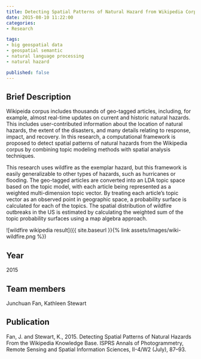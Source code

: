 ```yaml
---
title: Detecting Spatial Patterns of Natural Hazard from Wikipedia Corpus
date: 2015-08-10 11:22:00
categories:
- Research

tags:
- big geospatial data
- geospatial semantic
- natural language processing 
- natural hazard

published: false
---
```



## Brief Description
Wikipeida corpus includes thousands of geo-tagged articles, including, for example, almost real-time updates on current and historic natural hazards. This includes user-contributed information about the location of natural hazards, the extent of the disasters, and many details relating to response, impact, and recovery. In this research, a computational framework is proposed to detect spatial patterns of natural hazards from the Wikipedia corpus by combining topic modeling methods with spatial analysis techniques.  

<!-- more -->

This research uses wildfire as the exemplar hazard, but this framework is easily generalizable to other types of hazards, such as hurricanes or flooding. The geo-tagged articles are converted into an LDA topic space based on the topic model, with each article being represented as a weighted multi-dimension topic vector. By treating each article’s topic vector as an observed point in geographic space, a probability surface is calculated for each of the topics. The spatial distribution of wildfire outbreaks in the US is estimated by calculating the weighted sum of the topic probability surfaces using a map algebra approach. 

![wildfire wikipedia result]({{ site.baseurl }}{% link assets/images/wiki-wildfire.png %})  



## Year
2015

## Team members
Junchuan Fan, Kathleen Stewart


## Publication
Fan, J. and Stewart, K., 2015. Detecting Spatial Patterns of Natural Hazards From the Wikipedia Knowledge Base. ISPRS Annals of Photogrammetry, Remote Sensing and Spatial Information Sciences, II-4/W2 (July), 87–93.